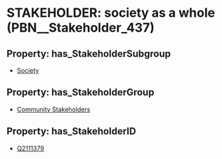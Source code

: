 # STAKEHOLDER: __society as a whole__ (PBN__Stakeholder_437)

## Property: has_StakeholderSubgroup

* [Society](PBN__StakeholderSubgroup_128)

## Property: has_StakeholderGroup

* [Community Stakeholders](PBN__StakeholderGroup_8)

## Property: has_StakeholderID

* [Q2111379](Q2111379)

